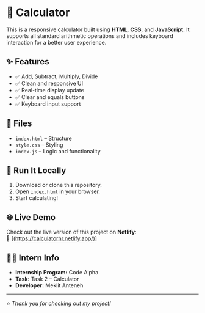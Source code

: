 # 🧮 Calculator

This is a responsive calculator built using **HTML**, **CSS**, and **JavaScript**. It supports all standard arithmetic operations and includes keyboard interaction for a better user experience.

## ✨ Features

- ✅ Add, Subtract, Multiply, Divide
- ✅ Clean and responsive UI
- ✅ Real-time display update
- ✅ Clear and equals buttons
- ✅ Keyboard input support

## 📁 Files

- `index.html` – Structure
- `style.css` – Styling
- `index.js` – Logic and functionality

## 🚀 Run It Locally

1. Download or clone this repository.
2. Open `index.html` in your browser.
3. Start calculating!

## 🌐 Live Demo

Check out the live version of this project on **Netlify**:  
🔗 [(https://calculatorhr.netlify.app/)]

## 👩‍💻 Intern Info

- **Internship Program:** Code Alpha  
- **Task:** Task 2 – Calculator  
- **Developer:** Meklit Anteneh  

---

⭐️ *Thank you for checking out my project!*
